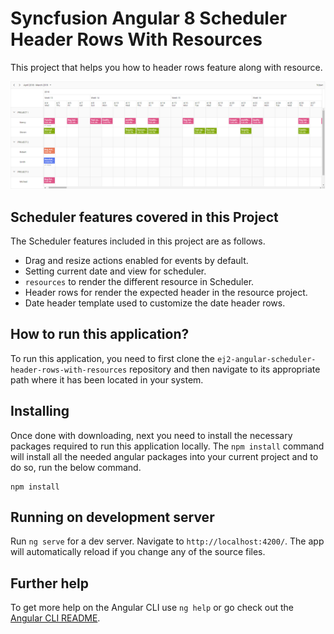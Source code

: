 # Syncfusion Angular 8 Scheduler Header Rows With Resources

This project that helps you how to header rows feature along with resource.

![Header Rows with Resources](header-rows-with-resources.png)

## Scheduler features covered in this Project

The Scheduler features included in this project are as follows.
* Drag and resize actions enabled for events by default.
* Setting current date and view for scheduler.
* `resources` to render the different resource in Scheduler.
* Header rows for render the expected header in the resource project.
* Date header template used to customize the date header rows.

## How to run this application?
To run this application, you need to first clone the `ej2-angular-scheduler-header-rows-with-resources` repository and then navigate to its appropriate path where it has been located in your system.

## Installing
Once done with downloading, next you need to install the necessary packages required to run this application locally. The `npm install` command will install all the needed angular packages into your current project and to do so, run the below command.

```
npm install
```
## Running on development server
Run `ng serve` for a dev server. Navigate to `http://localhost:4200/`. The app will automatically reload if you change any of the source files.

## Further help

To get more help on the Angular CLI use `ng help` or go check out the [Angular CLI README](https://github.com/angular/angular-cli/blob/master/README.md).
